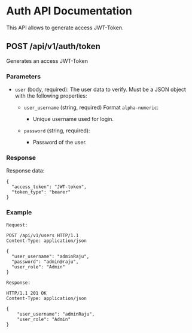 # Auth API Documentation

This API allows to generate access JWT-Token.

## POST /api/v1/auth/token

Generates an access JWT-Token

### Parameters

- `user` (body, required): The user data to verify. Must be a JSON object with the following properties:

  - `user_username` (string, required) Format `alpha-numeric`:
    - Unique username used for login. 
    
  - `password` (string, required):
    - Password of the user.

### Response
Response data:
```
{
  "access_token": "JWT-token",
  "token_type": "bearer"
}
```

### Example



```http
Request:

POST /api/v1/users HTTP/1.1
Content-Type: application/json

{
  "user_username": "adminRaju",
  "password": "admin@raju",
  "user_role": "Admin"
}

Response:

HTTP/1.1 201 OK
Content-Type: application/json

{
    "user_username": "adminRaju",
    "user_role": "Admin"
}
```
